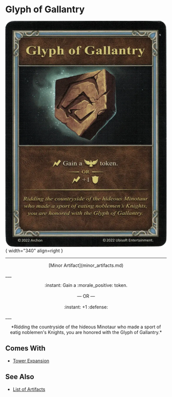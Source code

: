 # Glyph of Gallantry

![Glyph of Gallantry](../assets/artifacts_minor-glyph_of_gallantry.webp){ width="340" align=right }
___
<p style="text-align: center;" markdown>[Minor Artifact](minor_artifacts.md)</p>
___
<p style="text-align: center;" markdown>:instant: Gain a :morale_positive: token.<br><br>— OR —<br><br>:instant: +1 :defense:</p>
___
<p style="text-align: center;" markdown>*Ridding the countryside of the hideous Minotaur who made a sport of eatig noblemen's Knights, you are honored with the Glyph of Gallantry.*</p>


## Comes With

- [Tower Expansion](../content.md)


## See Also

- [List of Artifacts](../artifacts/index.md)
